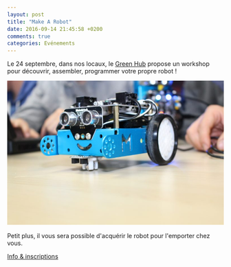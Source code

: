 ```yaml
---
layout: post
title: "Make A Robot"
date: 2016-09-14 21:45:58 +0200
comments: true
categories: Evénements
---
```


Le 24 septembre, dans nos locaux, le [Green Hub](http://green-hub.be/) propose un workshop pour découvrir, assembler, programmer votre propre robot !

![18-768x512.jpg](/images/18-768x512.jpg)

Petit plus, il vous sera possible d'acquérir le robot pour l'emporter chez vous.

[Info & inscriptions](http://green-hub.be/evenements/workshop-make-a-roboy/)
